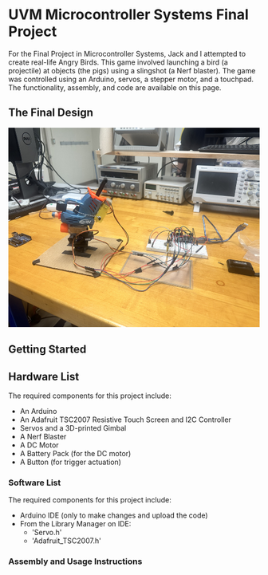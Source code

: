 # UVM Microcontroller Systems Final Project
For the Final Project in Microcontroller Systems, Jack and I attempted to create real-life Angry Birds. This game involved launching a bird (a projectile) at objects (the pigs) using a slingshot (a Nerf blaster). The game was controlled using an Arduino, servos, a stepper motor, and a touchpad. The functionality, assembly, and code are available on this page.


## The Final Design
<img src="IMG_9239.jpg" alt="Final Angry Birds Design" width="600" height="400">

## Getting Started
## Hardware List
The required components for this project include:
-  An Arduino
-  An Adafruit TSC2007 Resistive Touch Screen and I2C Controller
-  Servos and a 3D-printed Gimbal
-  A Nerf Blaster
-  A DC Motor
-  A Battery Pack (for the DC motor)
-  A Button (for trigger actuation)

### Software List
The required components for this project include:
-  Arduino IDE (only to make changes and upload the code)
-  From the Library Manager on IDE:
   -  'Servo.h'
   -  'Adafruit_TSC2007.h'

### Assembly and Usage Instructions

